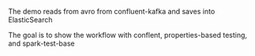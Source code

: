 The demo reads from avro from confluent-kafka and saves into ElasticSearch

The goal is to show the workflow with conflent, properties-based testing, and spark-test-base
